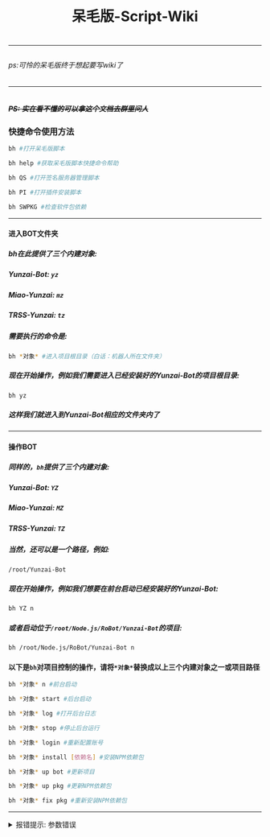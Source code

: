<h1 align="center">呆毛版-Script-Wiki<h1/>
<hr/>
<h6>ps:可怜的呆毛版终于想起要写wiki了<h6/>
<hr/>

##### ~~PS: 实在看不懂的可以拿这个文档去群里问人~~

### 快捷命令使用方法
```bash
bh #打开呆毛版脚本
```

```bash
bh help #获取呆毛版脚本快捷命令帮助
```

```bash
bh QS #打开签名服务器管理脚本
```

```bash
bh PI #打开插件安装脚本
```

```bash
bh SWPKG #检查软件包依赖
```


<hr/>

#### 进入BOT文件夹

##### bh在此提供了三个内建对象:

##### Yunzai-Bot: `yz`

##### Miao-Yunzai: `mz`

##### TRSS-Yunzai: `tz`
##### 需要执行的命令是:
```bash
bh *对象* #进入项目根目录（白话：机器人所在文件夹）
```
##### 现在开始操作，例如我们需要进入已经安装好的Yunzai-Bot的项目根目录:
```bash
bh yz
```
##### 这样我们就进入到Yunzai-Bot相应的文件夹内了
<hr>

#### 操作BOT

##### 同样的，`bh`提供了三个内建对象:

##### Yunzai-Bot: `YZ`

##### Miao-Yunzai: `MZ`

##### TRSS-Yunzai: `TZ`

##### 当然，还可以是一个路径，例如:
```bash
/root/Yunzai-Bot
```

##### 现在开始操作，例如我们想要在前台启动已经安装好的Yunzai-Bot:
```bash
bh YZ n
```

##### 或者启动位于`/root/Node.js/RoBot/Yunzai-Bot`的项目:
```bash
bh /root/Node.js/RoBot/Yunzai-Bot n
```

#### 以下是`bh`对项目控制的操作，请将`*对象*`替换成以上三个内建对象之一或项目路径
```bash
bh *对象* n #前台启动
```

```bash
bh *对象* start #后台启动
```

```bash
bh *对象* log #打开后台日志
```

```bash
bh *对象* stop #停止后台运行
```

```bash
bh *对象* login #重新配置账号
```

```bash
bh *对象* install [依赖名] #安装NPM依赖包
```

```bash
bh *对象* up bot #更新项目
```

```bash
bh *对象* up pkg #更新NPM依赖包
```

```bash
bh *对象* fix pkg #重新安装NPM依赖包
```

<hr/>

<details markdown='2'><summary>报错提示: 参数错误</summary>
 - 是否已安装相应BOT<br>
 - 名称是否拼写错误<br>
 - 大小写是否混用<br>
 - 是否更改过文件夹路径或名称<br>
<hr/>
</details>
<br>